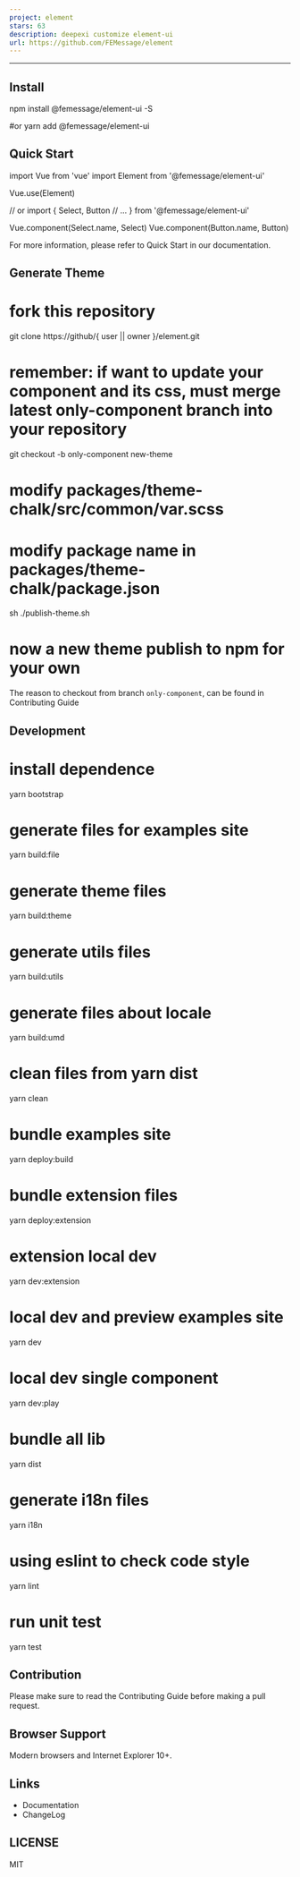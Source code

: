 ```yaml
---
project: element
stars: 63
description: deepexi customize element-ui
url: https://github.com/FEMessage/element
---
```


* * *

Install
-------

npm install @femessage/element-ui -S

#or
yarn add @femessage/element-ui

Quick Start
-----------

import Vue from 'vue'
import Element from '@femessage/element-ui'

Vue.use(Element)

// or
import {
  Select,
  Button
  // ...
} from '@femessage/element-ui'

Vue.component(Select.name, Select)
Vue.component(Button.name, Button)

For more information, please refer to Quick Start in our documentation.

Generate Theme
--------------

# fork this repository

git clone https://github/{ user || owner }/element.git

# remember: if want to update your component and its css, must merge latest only-component branch into your repository
git checkout -b only-component new-theme

# modify packages/theme-chalk/src/common/var.scss

# modify package name in packages/theme-chalk/package.json

sh ./publish-theme.sh

# now a new theme publish to npm for your own

The reason to checkout from branch `only-component`, can be found in Contributing Guide

Development
-----------

# install dependence
yarn bootstrap

# generate files for examples site
yarn build:file

# generate theme files
yarn build:theme

# generate utils files
yarn build:utils

# generate files about locale
yarn build:umd

# clean files from yarn dist
yarn clean

# bundle examples site
yarn deploy:build

# bundle extension files
yarn deploy:extension

# extension local dev
yarn dev:extension

# local dev and preview examples site
yarn dev

# local dev single component
yarn dev:play

# bundle all lib
yarn dist

# generate i18n files
yarn i18n

# using eslint to check code style
yarn lint

# run unit test
yarn test

Contribution
------------

Please make sure to read the Contributing Guide before making a pull request.

Browser Support
---------------

Modern browsers and Internet Explorer 10+.

Links
-----

-   Documentation
-   ChangeLog

LICENSE
-------

MIT
